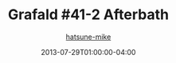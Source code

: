 ---
title: "Grafald #41-2 Afterbath"
type: "image"
date: 2013-07-29T01:00:00-04:00
draft: false
categories:
- comics
- collaborations
tags:
- grafald
image_path: "/projects/grafald/comics/img/2013/41-2.png"
alt_text: ""
is_subpage: true
author: "[hatsune-mike](https://cohost.org/hatsune-mike)"
---